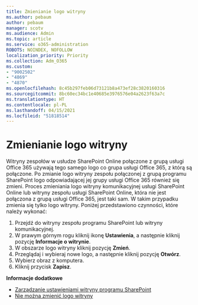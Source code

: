 ```yaml
---
title: Zmienianie logo witryny
ms.author: pebaum
author: pebaum
manager: scotv
ms.audience: Admin
ms.topic: article
ms.service: o365-administration
ROBOTS: NOINDEX, NOFOLLOW
localization_priority: Priority
ms.collection: Adm_O365
ms.custom:
- "9002502"
- "4869"
- "4870"
ms.openlocfilehash: 8c45b297feb06d73121b8a473ef28c3820160316
ms.sourcegitcommit: 8bc60ec34bc1e40685e3976576e04a2623f63a7c
ms.translationtype: HT
ms.contentlocale: pl-PL
ms.lasthandoff: 04/15/2021
ms.locfileid: "51818514"
---
```

# <a name="change-site-logo"></a>Zmienianie logo witryny

Witryny zespołów w usłudze SharePoint Online połączone z grupą usługi Office 365 używają tego samego logo co grupa usługi Office 365, z którą są połączone. Po zmianie logo witryny zespołu połączonej z grupą programu SharePoint logo odpowiadającej jej grupy usługi Office 365 również się zmieni. Proces zmieniania logo witryny komunikacyjnej usługi SharePoint Online lub witryny zespołu usługi SharePoint Online, która nie jest połączona z grupą usługi Office 365, jest taki sam. W takim przypadku zmienia się tylko logo witryny. Poniżej przedstawiono czynności, które należy wykonać:

1. Przejdź do witryny zespołu programu SharePoint lub witryny komunikacyjnej.
2. W prawym górnym rogu kliknij ikonę **Ustawienia**, a następnie kliknij pozycję **Informacje o witrynie**.
3. W obszarze logo witryny kliknij pozycję **Zmień**.
4. Przeglądaj i wybieraj nowe logo, a następnie kliknij pozycję **Otwórz**.
5. Wybierz obraz z komputera.
6. Kliknij przycisk **Zapisz**.

**Informacje dodatkowe**

- [Zarządzanie ustawieniami witryny programu SharePoint](https://support.office.com/article/manage-your-sharepoint-site-settings-8376034d-d0c7-446e-9178-6ab51c58df42)
- [Nie można zmienić logo witryny](https://docs.microsoft.com/sharepoint/troubleshoot/sites/error-when-changing-o365-site-logo)
